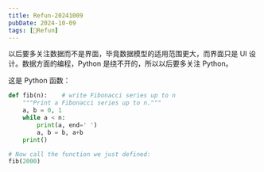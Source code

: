 ```yaml
---
title: Refun-20241009
pubDate: 2024-10-09
tags: [🍡Refun]
---
```


以后要多关注数据而不是界面，毕竟数据模型的适用范围更大，而界面只是 UI 设计。数据方面的编程，Python 是绕不开的，所以以后要多关注 Python。

这是 Python 函数：

```python
def fib(n):    # write Fibonacci series up to n
    """Print a Fibonacci series up to n."""
    a, b = 0, 1
    while a < n:
        print(a, end=' ')
        a, b = b, a+b
    print()

# Now call the function we just defined:
fib(2000)
```

